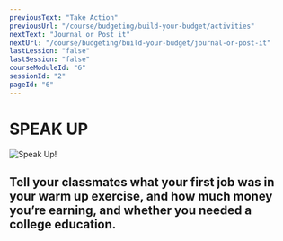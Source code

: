 ```yaml
---
previousText: "Take Action"
previousUrl: "/course/budgeting/build-your-budget/activities"
nextText: "Journal or Post it"
nextUrl: "/course/budgeting/build-your-budget/journal-or-post-it"
lastLession: "false"
lastSession: "false"
courseModuleId: "6"
sessionId: "2"
pageId: "6"
---
```



# SPEAK UP

![Speak Up!](/assets/img/lets-talk-about-it.png)

## Tell your classmates what your first job was in your warm up exercise, and how much money you’re earning, and whether you needed a college education.
<sparkle-feed-post assignment-name="Tell your classmates what your first job was in your warm up exercise, and how much money you’re earning, and whether you needed a college education." ></sparkle-feed-post>